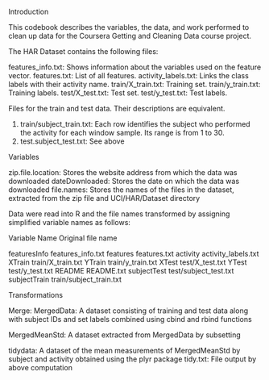 Introduction

This codebook describes the variables, the data, and work performed to clean up data for the Coursera Getting and Cleaning Data course project.

The HAR Dataset contains the following files:

features_info.txt: Shows information about the variables used on the feature vector.                                                    features.txt: List of all features.
activity_labels.txt: Links the class labels with their activity name.
train/X_train.txt: Training set.
train/y_train.txt: Training labels.
test/X_test.txt: Test set.
test/y_test.txt: Test labels.

Files for the train and test data. Their descriptions are equivalent. 

1. train/subject_train.txt: Each row identifies the subject who performed the activity for each window sample. Its range is from 1 to 30.
2. test.subject_test.txt: See above

Variables

zip.file.location:  Stores the website address from which the data was downloaded
dateDownloaded:     Stores the date on which the data was downloaded
file.names:         Stores the names of the files in the dataset, extracted from the zip file and UCI/HAR/Dataset directory

Data were read into R and the file names transformed by assigning simplified variable names as follows:

Variable Name       Original file name



featuresInfo        features_info.txt
features            features.txt
activity            activity_labels.txt
XTrain              train/X_train.txt
YTrain              train/y_train.txt
XTest               test/X_test.txt
YTest               test/y_test.txt
README              README.txt
subjectTest         test/subject_test.txt
subjectTrain        train/subject_train.txt

Transformations

Merge:
MergedData:         A dataset consisting of training and test data along with subject IDs and set labels combined using cbind and rbind functions

MergedMeanStd:       A dataset extracted from MergedData by subsetting

tidydata:            A dataset of the mean measurements of MergedMeanStd by subject and activity obtained using the plyr package
tidy.txt:            File output by above computation




